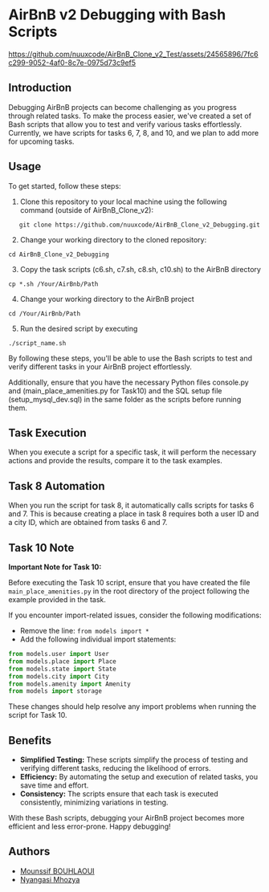 # AirBnB v2 Debugging with Bash Scripts

https://github.com/nuuxcode/AirBnB_Clone_v2_Test/assets/24565896/7fc6c299-9052-4af0-8c7e-0975d73c9ef5

## Introduction

Debugging AirBnB projects can become challenging as you progress through related tasks. To make the process easier, we've created a set of Bash scripts that allow you to test and verify various tasks effortlessly. Currently, we have scripts for tasks 6, 7, 8, and 10, and we plan to add more for upcoming tasks.

## Usage

To get started, follow these steps:

1. Clone this repository to your local machine using the following command (outside of AirBnB_Clone_v2):
```shell
   git clone https://github.com/nuuxcode/AirBnB_Clone_v2_Debugging.git
 ```
2. Change your working directory to the cloned repository:
```shell
cd AirBnB_Clone_v2_Debugging
```
3. Copy the task scripts (c6.sh, c7.sh, c8.sh, c10.sh) to the AirBnB directory
```shell
cp *.sh /Your/AirBnb/Path
```
4. Change your working directory to the AirBnB project
```shell
cd /Your/AirBnb/Path
```
5. Run the desired script by executing
```shell
./script_name.sh
```

By following these steps, you'll be able to use the Bash scripts to test and verify different tasks in your AirBnB project effortlessly.

Additionally, ensure that you have the necessary Python files console.py and (main_place_amenities.py for Task10) and the SQL setup file (setup_mysql_dev.sql) in the same folder as the scripts before running them.

## Task Execution

When you execute a script for a specific task, it will perform the necessary actions and provide the results, compare it to the task examples.

## Task 8 Automation

When you run the script for task 8, it automatically calls scripts for tasks 6 and 7. This is because creating a place in task 8 requires both a user ID and a city ID, which are obtained from tasks 6 and 7.

## Task 10 Note

**Important Note for Task 10:**

Before executing the Task 10 script, ensure that you have created the file `main_place_amenities.py` in the root directory of the project following the example provided in the task.

If you encounter import-related issues, consider the following modifications:

- Remove the line: `from models import *`
- Add the following individual import statements:

```python
from models.user import User
from models.place import Place
from models.state import State
from models.city import City
from models.amenity import Amenity
from models import storage
```
These changes should help resolve any import problems when running the script for Task 10.

## Benefits

- **Simplified Testing:** These scripts simplify the process of testing and verifying different tasks, reducing the likelihood of errors.
- **Efficiency:** By automating the setup and execution of related tasks, you save time and effort.
- **Consistency:** The scripts ensure that each task is executed consistently, minimizing variations in testing.

With these Bash scripts, debugging your AirBnB project becomes more efficient and less error-prone. Happy debugging!

## Authors

- [Mounssif BOUHLAOUI](https://twitter.com/nuux_tv)
- [Nyangasi Mhozya](https://github.com/Fuzzworth)

